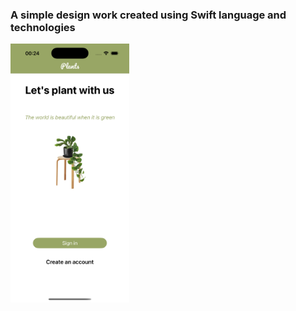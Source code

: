 
### A simple design work created using Swift language and technologies

<img src="imagess/image.png" alt="1" width="190"/> &nbsp;
